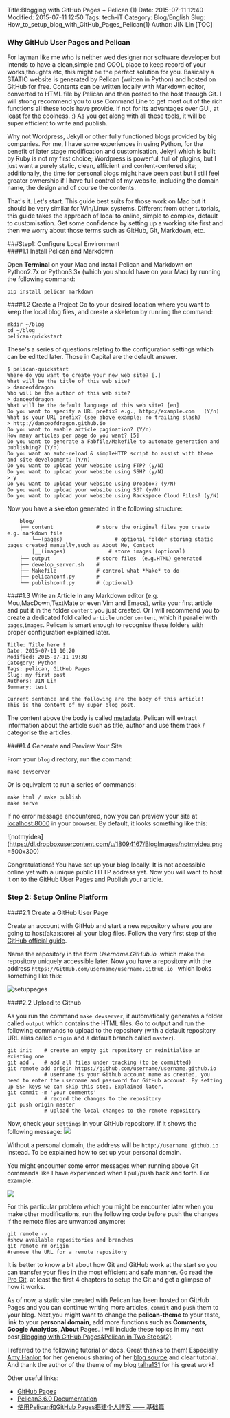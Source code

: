 Title:Blogging with GitHub Pages + Pelican (1)
Date: 2015-07-11 12:40
Modified: 2015-07-11 12:50
Tags: tech-iT 
Category: Blog/English 
Slug: How_to_setup_blog_with_GitHub_Pages_Pelican(1)
Author: JIN Lin
[TOC]

### Why GitHub User Pages and Pelican 

  For layman like me who is neither wed designer nor software developer but intends to have a clean,simple and COOL place to keep record of your works,thoughts etc, this might be the perfect solution for you. Basically a STATIC website is generated by Pelican (written in Python) and hosted on GitHub for free. Contents can be written locally with Markdown editor, converted to HTML file by Pelican and then posted to the host through Git. I will strong recommend you to use Command Line to get most out of the rich functions all these tools have provide. If not for its advantages over GUI, at least for the coolness. :) As you get along with all these tools, it will be super efficient to write and publish. 
  
  Why not Wordpress, Jekyll or other fully functioned blogs provided by big companies. For me, I have some experiences in using Python, for the benefit of later stage modification and customisation, Jekyll which is built by Ruby is not my first choice; Wordpress is powerful, full of plugins, but I just want a purely static, clean, efficient and content-centered site; additionally, the time for personal blogs might have been past but I still feel greater ownership if I have full control of my website, including the domain name, the design and of course the contents. 
  
  That's it. Let's start. This guide best suits for those work on Mac but it should be very similar for Win/Linux systems. Different from other tutorials, this guide takes the approach of local to online, simple to complex, default to customisation. 
Get some confidence by setting up a working site first and then we worry about those terms such as GitHub, Git, Markdown, etc. 
  
###Step1: Configure Local Environment   
####1.1 Install Pelican and Markdown

Open **Terminal** on your Mac and install Pelican and Markdown on Python2.7x or Python3.3x (which you should have on your Mac) by running the following command:
	
	pip install pelican markdown
	
####1.2 Create a Project 
Go to your desired location where you want to keep the local blog files, and create a skeleton by running the command: 

	mkdir ~/blog
	cd ~/blog 
	pelican-quickstart

These's a series of questions relating to the configuration settings which can be editted later. Those in Capital are the default answer. 

	$ pelican-quickstart
	Where do you want to create your new web site? [.]
	What will be the title of this web site?
	> danceofdragon	
	Who will be the author of this web site?
	> danceofdragon	
	What will be the default language of this web site? [en]
	Do you want to specify a URL prefix? e.g., http://example.com   (Y/n)
	What is your URL prefix? (see above example; no trailing slash)
	> http://danceofdragon.github.io
	Do you want to enable article pagination? (Y/n)
	How many articles per page do you want? [5]
	Do you want to generate a Fabfile/Makefile to automate generation and publishing? (Y/n)
	Do you want an auto-reload & simpleHTTP script to assist with theme and site development? (Y/n)
	Do you want to upload your website using FTP? (y/N)
	Do you want to upload your website using SSH? (y/N)
	> y
	Do you want to upload your website using Dropbox? (y/N)
	Do you want to upload your website using S3? (y/N)
	Do you want to upload your website using Rackspace Cloud Files? (y/N)

	
Now you have a skeleton generated in the following structure: 

		blog/
		├── content              # store the original files you create e.g. markdown file 
			└──(pages)          	   # optional folder storing static pages created manually,such as About Me, Contact
			|__(images)				 # store images (optional)
		├── output               # store files （e.g.HTML）generated 
		├── develop_server.sh    # 
		├── Makefile             # control what *Make* to do 
		├── pelicanconf.py       # 
		└── publishconf.py       # (optional)

####1.3 Write an Article 
In any Markdown editor (e.g. Mou,MacDown,TextMate or even Vim and Emacs), write your first article and put it in the folder `content` you just created. Or I will recommend you to create a dedicated fold called `article` under `content`, which it parallel with `pages`,`images`. Pelican is smart enough to recognise these folders with proper configuration explained later. 


	Title: Title here !
	Date: 2015-07-11 10:20
	Modified: 2015-07-11 19:30
	Category: Python
	Tags: pelican, GitHub Pages
	Slug: my first post
	Authors: JIN Lin 
	Summary: test

	Current sentence and the following are the body of this article!
	This is the content of my super blog post.

The content above the body is called [metadata](http://docs.getpelican.com/en/latest/content.html). Pelican will extract information about the article such as title, author and use them track / categorise the articles. 

####1.4 Generate and Preview Your Site 

From your `blog` directory, run the command: 

	make devserver
	
Or is equivalent to run a series of commands: 

	make html / make publish 
	make serve
	
If no error message encountered, now you can preview your site at <localhost:8000> in your browser. By default, it looks something like this:

![notmyidea](https://dl.dropboxusercontent.com/u/18094167/BlogImages/notmyidea.png =500x300)



Congratulations! You have set up your blog locally. It is not accessible online yet with a unique public HTTP address yet. Now you will want to host it on to the GitHub User Pages and Publish your article.  


### Step 2: Setup Online Platform

####2.1 Create a GitHub User Page 
	
   Create an account with GitHub and start a new repository where you are going to host(aka:store) all your blog files. Follow the very first step of the [GitHub official guide](https://pages.github.com).
  
Name the repository in the form  *Username.GitHub.io* .which make the repository uniquely accessible later. Now you have a repository with the address `https://GitHub.com/username/username.GitHub.io ` which looks something like this: 

![setuppages](https://dl.dropboxusercontent.com/u/18094167/BlogImages/setuppages.png)


####2.2 Upload to Github


As you run the command `make devserver`, it automatically generates a folder called `output` which contains the HTML files. Go to output and run the following commands to upload to the repository (with a default repository URL alias called `origin` and a default branch called `master`). 

	git init    # create an empty git repository or reinitialise an existing one
	git add .	# add all files under tracking (to be committed)
	git remote add origin https://github.com/username/username.github.io
				# username is your Github account name as created, you need to enter the username and password for GitHub account. By setting up SSH keys we can skip this step. Explained later. 
	git commit -m 'your comments'	
				# record the changes to the repository 
	git push origin master 
				# upload the local changes to the remote repository 

Now, check your `settings` in your GitHub repository. If it shows the following message: 
![](https://dl.dropboxusercontent.com/u/18094167/BlogImages/settingssite.png)

Without a personal domain, the address will be `http://username.github.io` instead. To be explained how to set up your personal domain. 

You might encounter some error messages when running above Git commands like I have experienced when I pull/push back and forth. For example:

![](https://dl.dropboxusercontent.com/u/18094167/BlogImages/error1.png)

For this particular problem which you might be encounter later when you make other modifications, run the following code before push the changes if the remote files are unwanted anymore: 

	git remote -v 
	#show available repositories and branches
	git remote rm origin 
	#remove the URL for a remote repository 

It is better to know a bit about how Git and GitHub work at the start so you can transfer your files in the most efficient and safe manner. Go read the [Pro Git](https://git-scm.com/book/en/v2), at least the first 4 chapters to setup the Git and get a glimpse of how it works. 

As of now, a static site created with Pelican has been hosted on GitHub Pages and you can continue writing more articles, `commit` and `push` them to your blog. Next,you might want to change the **pelican-theme** to your taste, link to your **personal domain**, add more functions such as **Comments**, **Google Analytics**, **About** Pages. I will include these topics in my next post,[Blogging with GitHub Pages&Pelican in Two Steps(2)](http://linnus.net/posts/2015/Jul/11/How_to_setup_blog_with_GitHub_Pages_Pelican(2)). 




I referred to the following tutorial or docs. Great thanks to them! Especially [Amy Hanlon](http://mathamy.com/migrating-to-github-pages-using-pelican.html) for her generous sharing of her [blog source](https://github.com/amygdalama/blog-source) and clear tutorial. And thank the author of the theme of my blog [talha131](https://github.com/talha131/pelican-elegant/) for his great work!


Other useful links: 

- [GitHub Pages](https://pages.github.com) 
- [Pelican3.6.0 Documentation](http://docs.getpelican.com/en/3.6.0/)
- [使用Pelican和GitHub Pages搭建个人博客 —— 基础篇](http://www.xycoding.com/articles/2013/11/21/blog-create/)


